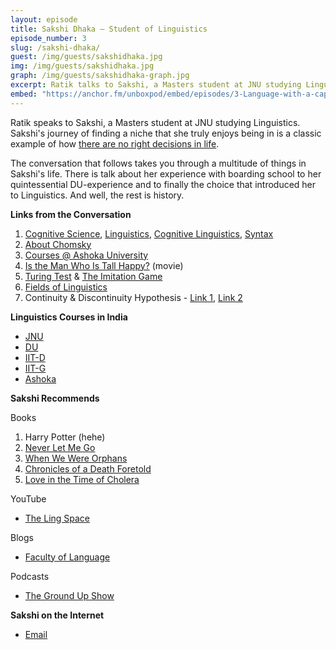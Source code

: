 ```yaml
---
layout: episode
title: Sakshi Dhaka – Student of Linguistics
episode_number: 3
slug: /sakshi-dhaka/
guest: /img/guests/sakshidhaka.jpg
img: /img/guests/sakshidhaka.jpg
graph: /img/guests/sakshidhaka-graph.jpg
excerpt: Ratik talks to Sakshi, a Masters student at JNU studying Linguistics. Sakshi's journey of finding a niche that she truly enjoys being in is a classic example of how there are no 'right' decisions in life.
embed: "https://anchor.fm/unboxpod/embed/episodes/3-Language-with-a-capital-L-e3pj1s/a-adetri"
---
```


Ratik speaks to Sakshi, a Masters student at JNU studying Linguistics. Sakshi's journey of finding a niche that she truly enjoys being in is a classic example of how [there are no right decisions in life](https://www.raptitude.com/2018/07/right-decision/).

The conversation that follows takes you through a multitude of things in Sakshi's life. There is talk about her experience with boarding school to her quintessential DU-experience and to finally the choice that introduced her to Linguistics. And well, the rest is history.

**Links from the Conversation**

1. [Cognitive Science](https://en.wikipedia.org/wiki/Cognitive_science), [Linguistics](https://en.wikipedia.org/wiki/Linguistics), [Cognitive Linguistics](https://en.wikipedia.org/wiki/Cognitive_linguistics), [Syntax](https://en.wikipedia.org/wiki/Syntax)
2. [About Chomsky](https://en.wikipedia.org/wiki/Noam_Chomsky)
3. [Courses @ Ashoka University](https://www.ashoka.edu.in/page/yif-academics-132)
4. [Is the Man Who Is Tall Happy?](https://letterboxd.com/film/is-the-man-who-is-tall-happy/) (movie)
5. [Turing Test](https://www.youtube.com/watch?v=Qbp3LJvcX38) & [The Imitation Game](https://letterboxd.com/film/the-imitation-game/)
6. [Fields of Linguistics](https://en.wikipedia.org/wiki/Outline_of_linguistics)
7. Continuity & Discontinuity Hypothesis - [Link 1](https://carollaguirre.wordpress.com/2013/11/21/the-origins-of-language/), [Link 2](https://www.languageinsight.com/blog/2013/the-origin-of-language-evolutions-greatest-mystery/)

**Linguistics Courses in India**

- [JNU](https://www.jnu.ac.in/sllcs/cl)
- [DU](http://www.du.ac.in/du/index.php?page=linguistics)
- [IIT-D](http://hss.iitd.ac.in/linguistics)
- [IIT-G](https://cogs.iitgn.ac.in/)
- [Ashoka](https://www.ashoka.edu.in/page/yif-academics-132)

**Sakshi Recommends**

Books

1. Harry Potter (hehe)
2. [Never Let Me Go](https://www.goodreads.com/book/show/6334.Never_Let_Me_Go?from_search=true)
3. [When We Were Orphans](https://www.goodreads.com/book/show/28923.When_We_Were_Orphans?from_search=true)
4. [Chronicles of a Death Foretold](https://www.goodreads.com/book/show/23878.Chronicle_of_a_Death_Foretold?ac=1&from_search=true)
5. [Love in the Time of Cholera](https://www.goodreads.com/book/show/9712.Love_in_the_Time_of_Cholera?ac=1&from_search=true)

YouTube

- [The Ling Space](https://www.youtube.com/user/thelingspace)

Blogs

- [Faculty of Language](https://facultyoflanguage.blogspot.com/)

Podcasts

- [The Ground Up Show](http://mattdavella.com/podcast)

**Sakshi on the Internet**

- [Email](mailto:sakshidhaka01@gmail.com)
